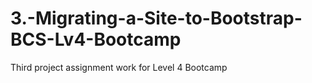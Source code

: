 # 3.-Migrating-a-Site-to-Bootstrap-BCS-Lv4-Bootcamp
Third project assignment work for Level 4 Bootcamp
